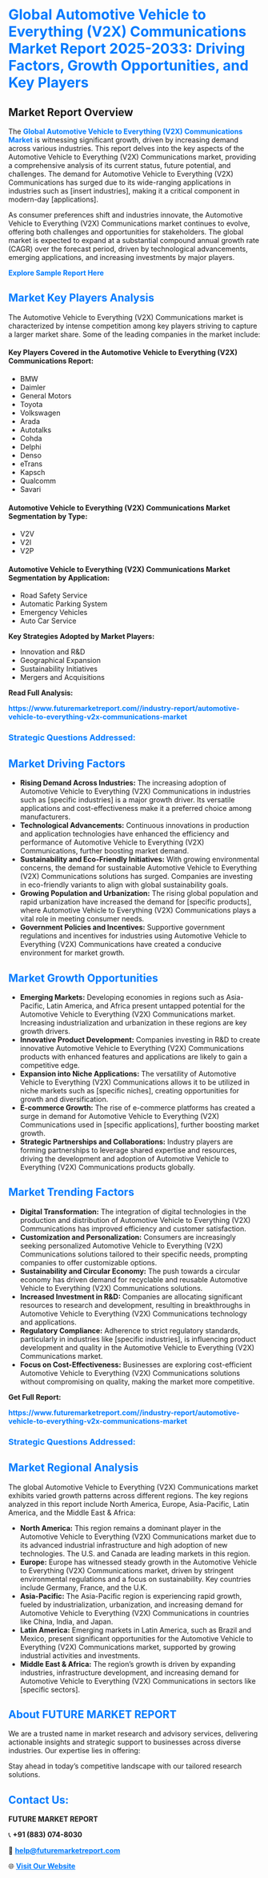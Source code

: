 <h1 style="color: #007BFF;">Global Automotive Vehicle to Everything (V2X) Communications Market Report 2025-2033: Driving Factors, Growth Opportunities, and Key Players</h1>

<section id="overview">
<h2>Market Report Overview</h2>
<p>The <a href="https://www.futuremarketreport.com//industry-report/automotive-vehicle-to-everything-v2x-communications-market" style="color: #007BFF; text-decoration: none;"><strong>Global Automotive Vehicle to Everything (V2X) Communications Market</strong></a> is witnessing significant growth, driven by increasing demand across various industries. This report delves into the key aspects of the Automotive Vehicle to Everything (V2X) Communications market, providing a comprehensive analysis of its current status, future potential, and challenges. The demand for Automotive Vehicle to Everything (V2X) Communications has surged due to its wide-ranging applications in industries such as [insert industries], making it a critical component in modern-day [applications].</p>
<p>As consumer preferences shift and industries innovate, the Automotive Vehicle to Everything (V2X) Communications market continues to evolve, offering both challenges and opportunities for stakeholders. The global market is expected to expand at a substantial compound annual growth rate (CAGR) over the forecast period, driven by technological advancements, emerging applications, and increasing investments by major players.</p>
</section>

<section id="overview">
<p><a href="https://www.futuremarketreport.com//request-sample/reportId=91075" style="color: #007BFF; text-decoration: none;"><strong>Explore Sample Report Here</strong></a></p>
</section>

<section id="key-players">
<h2 style="color: #007BFF;">Market Key Players Analysis</h2>
<p>The Automotive Vehicle to Everything (V2X) Communications market is characterized by intense competition among key players striving to capture a larger market share. Some of the leading companies in the market include:</p>
<h4>Key Players Covered in the Automotive Vehicle to Everything (V2X) Communications Report:</h4>
<ul><li>BMW</li><li>Daimler</li><li>General Motors</li><li>Toyota</li><li>Volkswagen</li><li>Arada</li><li>Autotalks</li><li>Cohda</li><li>Delphi</li><li>Denso</li><li>eTrans</li><li>Kapsch</li><li>Qualcomm</li><li>Savari</li></ul>
<h4>Automotive Vehicle to Everything (V2X) Communications Market Segmentation by Type:</h4>
<ul><li>V2V</li><li>V2I</li><li>V2P</li></ul>

<h4>Automotive Vehicle to Everything (V2X) Communications Market Segmentation by Application:</h4>
<ul><li>Road Safety Service</li><li>Automatic Parking System</li><li>Emergency Vehicles</li><li>Auto Car Service</li></ul>
<p><strong>Key Strategies Adopted by Market Players:</strong></p>
<ul>
<li>Innovation and R&D</li>
<li>Geographical Expansion</li>
<li>Sustainability Initiatives</li>
<li>Mergers and Acquisitions</li>
</ul>
</section>

<section>
<p><strong>Read Full Analysis: </strong></p><a href="https://www.futuremarketreport.com//industry-report/automotive-vehicle-to-everything-v2x-communications-market" style="color: #007BFF; text-decoration: none;"><strong>https://www.futuremarketreport.com//industry-report/automotive-vehicle-to-everything-v2x-communications-market</strong></a>
<h3 style="color: #007BFF;">Strategic Questions Addressed:</h3>
</section>

<section id="driving-factors">
<h2 style="color: #007BFF;">Market Driving Factors</h2>
<ul>
<li><strong>Rising Demand Across Industries:</strong> The increasing adoption of Automotive Vehicle to Everything (V2X) Communications in industries such as [specific industries] is a major growth driver. Its versatile applications and cost-effectiveness make it a preferred choice among manufacturers.</li>
<li><strong>Technological Advancements:</strong> Continuous innovations in production and application technologies have enhanced the efficiency and performance of Automotive Vehicle to Everything (V2X) Communications, further boosting market demand.</li>
<li><strong>Sustainability and Eco-Friendly Initiatives:</strong> With growing environmental concerns, the demand for sustainable Automotive Vehicle to Everything (V2X) Communications solutions has surged. Companies are investing in eco-friendly variants to align with global sustainability goals.</li>
<li><strong>Growing Population and Urbanization:</strong> The rising global population and rapid urbanization have increased the demand for [specific products], where Automotive Vehicle to Everything (V2X) Communications plays a vital role in meeting consumer needs.</li>
<li><strong>Government Policies and Incentives:</strong> Supportive government regulations and incentives for industries using Automotive Vehicle to Everything (V2X) Communications have created a conducive environment for market growth.</li>
</ul>
</section>

<section id="growth-opportunities">
<h2 style="color: #007BFF;">Market Growth Opportunities</h2>
<ul>
<li><strong>Emerging Markets:</strong> Developing economies in regions such as Asia-Pacific, Latin America, and Africa present untapped potential for the Automotive Vehicle to Everything (V2X) Communications market. Increasing industrialization and urbanization in these regions are key growth drivers.</li>
<li><strong>Innovative Product Development:</strong> Companies investing in R&D to create innovative Automotive Vehicle to Everything (V2X) Communications products with enhanced features and applications are likely to gain a competitive edge.</li>
<li><strong>Expansion into Niche Applications:</strong> The versatility of Automotive Vehicle to Everything (V2X) Communications allows it to be utilized in niche markets such as [specific niches], creating opportunities for growth and diversification.</li>
<li><strong>E-commerce Growth:</strong> The rise of e-commerce platforms has created a surge in demand for Automotive Vehicle to Everything (V2X) Communications used in [specific applications], further boosting market growth.</li>
<li><strong>Strategic Partnerships and Collaborations:</strong> Industry players are forming partnerships to leverage shared expertise and resources, driving the development and adoption of Automotive Vehicle to Everything (V2X) Communications products globally.</li>
</ul>
</section>

<section id="trending-factors">
<h2 style="color: #007BFF;">Market Trending Factors</h2>
<ul>
<li><strong>Digital Transformation:</strong> The integration of digital technologies in the production and distribution of Automotive Vehicle to Everything (V2X) Communications has improved efficiency and customer satisfaction.</li>
<li><strong>Customization and Personalization:</strong> Consumers are increasingly seeking personalized Automotive Vehicle to Everything (V2X) Communications solutions tailored to their specific needs, prompting companies to offer customizable options.</li>
<li><strong>Sustainability and Circular Economy:</strong> The push towards a circular economy has driven demand for recyclable and reusable Automotive Vehicle to Everything (V2X) Communications solutions.</li>
<li><strong>Increased Investment in R&D:</strong> Companies are allocating significant resources to research and development, resulting in breakthroughs in Automotive Vehicle to Everything (V2X) Communications technology and applications.</li>
<li><strong>Regulatory Compliance:</strong> Adherence to strict regulatory standards, particularly in industries like [specific industries], is influencing product development and quality in the Automotive Vehicle to Everything (V2X) Communications market.</li>
<li><strong>Focus on Cost-Effectiveness:</strong> Businesses are exploring cost-efficient Automotive Vehicle to Everything (V2X) Communications solutions without compromising on quality, making the market more competitive.</li>
</ul>
</section>

<section>
<p><strong>Get Full Report: </strong></p><a href="https://www.futuremarketreport.com//industry-report/automotive-vehicle-to-everything-v2x-communications-market" style="color: #007BFF; text-decoration: none;"><strong>https://www.futuremarketreport.com//industry-report/automotive-vehicle-to-everything-v2x-communications-market</strong></a>
<h3 style="color: #007BFF;">Strategic Questions Addressed:</h3>
</section>


<section id="regional-analysis">
<h2 style="color: #007BFF;">Market Regional Analysis</h2>
<p>The global Automotive Vehicle to Everything (V2X) Communications market exhibits varied growth patterns across different regions. The key regions analyzed in this report include North America, Europe, Asia-Pacific, Latin America, and the Middle East & Africa:</p>
<ul>
<li><strong>North America:</strong> This region remains a dominant player in the Automotive Vehicle to Everything (V2X) Communications market due to its advanced industrial infrastructure and high adoption of new technologies. The U.S. and Canada are leading markets in this region.</li>
<li><strong>Europe:</strong> Europe has witnessed steady growth in the Automotive Vehicle to Everything (V2X) Communications market, driven by stringent environmental regulations and a focus on sustainability. Key countries include Germany, France, and the U.K.</li>
<li><strong>Asia-Pacific:</strong> The Asia-Pacific region is experiencing rapid growth, fueled by industrialization, urbanization, and increasing demand for Automotive Vehicle to Everything (V2X) Communications in countries like China, India, and Japan.</li>
<li><strong>Latin America:</strong> Emerging markets in Latin America, such as Brazil and Mexico, present significant opportunities for the Automotive Vehicle to Everything (V2X) Communications market, supported by growing industrial activities and investments.</li>
<li><strong>Middle East & Africa:</strong> The region’s growth is driven by expanding industries, infrastructure development, and increasing demand for Automotive Vehicle to Everything (V2X) Communications in sectors like [specific sectors].</li>
</ul>
</section>

<footer>
<h2 style="color: #007BFF;">About FUTURE MARKET REPORT</h2>
<p>We are a trusted name in market research and advisory services, delivering actionable insights and strategic support to businesses across diverse industries. Our expertise lies in offering:</p>

<p>Stay ahead in today’s competitive landscape with our tailored research solutions.</p>

<h2 style="color: #007BFF;">Contact Us:</h2>
<p><strong>FUTURE MARKET REPORT</strong></p>
<p>📞 <strong>+91 (883) 074-8030</strong></p>
<p>📧 <strong><a href="mailto:help@futuremarketreport.com" style="color: #007BFF;">help@futuremarketreport.com</a></strong></p>
<p>🌐 <strong><a href="https://www.futuremarketreport.com/" style="color: #007BFF;">Visit Our Website</a></strong></p>
</footer>